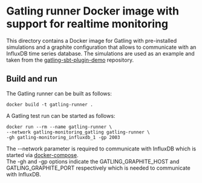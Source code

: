 # Gatling runner Docker image with support for realtime monitoring
This directory contains a Docker image for Gatling with pre-installed simulations and a graphite configuration that allows to communicate with an InfluxDB 
time series database. The simulations are used as an example and taken from the 
[gatling-sbt-plugin-demo](https://github.com/gatling/gatling-sbt-plugin-demo/tree/master/src/test/scala/computerdatabase) repository.

## Build and run
The Gatling runner can be built as follows:

`docker build -t gatling-runner .`

A Gatling test run can be started as follows: 

```
docker run --rm --name gatling-runner \
--network gatling-monitoring_gatling gatling-runner \
-gh gatling-monitoring_influxdb_1 -gp 2003
```

The --network parameter is required to communicate with InfluxDB which is started via [docker-compose](../docker-compose.yml).  
The -gh and -gp options indicate the GATLING_GRAPHITE_HOST and GATLING_GRAPHITE_PORT respectively which is needed to communicate with InfluxDB.



